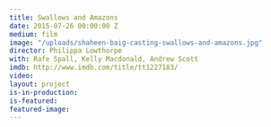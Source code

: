 ```yaml
---
title: Swallows and Amazons
date: 2015-07-26 00:00:00 Z
medium: film
image: "/uploads/shaheen-baig-casting-swallows-and-amazons.jpg"
director: Philippa Lowthorpe
with: Rafe Spall, Kelly Macdonald, Andrew Scott
imdb: http://www.imdb.com/title/tt1227183/
video: 
layout: project
is-in-production: 
is-featured: 
featured-image: 
---
```


